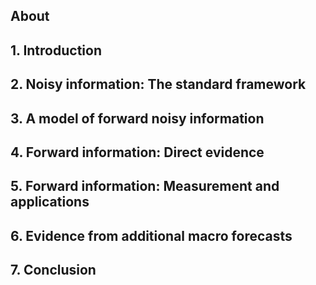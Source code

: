 ## About

## 1. Introduction

## 2. Noisy information: The standard framework

## 3. A model of forward noisy information

## 4. Forward information: Direct evidence

## 5. Forward information: Measurement and applications

## 6. Evidence from additional macro forecasts

## 7. Conclusion
